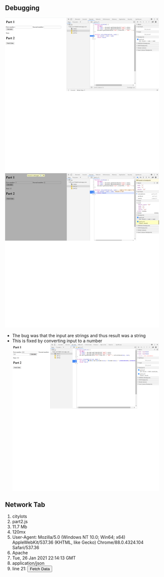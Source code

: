 ## Debugging
 ![image](part3.1.png)
 ![image](part3.2.png)
 - The bug was that the input are strings and thus result was a string
 - This is fixed by converting input to a number
 ![image](part3fixed.png)
## Network Tab
 1. citylots
 2. part2.js
 3. 11.7 Mb
 4. 120mx
 5. User-Agent: Mozilla/5.0 (Windows NT 10.0; Win64; x64) AppleWebKit/537.36 (KHTML, like Gecko) Chrome/88.0.4324.104 Safari/537.36
 6. Apache
 7. Tue, 26 Jan 2021 22:14:13 GMT
 8. application/json
 9. line 21: <button onClick={fetchData()}>Fetch Data</button>
